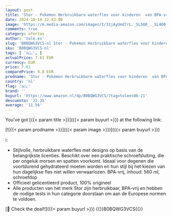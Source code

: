 ```yaml
---
layout: post
title: 'Stor - Pokemon Herbruikbare waterfles voor kinderen  van BPA-vrij kunststof  560 ml'
date: 2024-10-10 22:43:00
image: 'https://m.media-amazon.com/images/I/31jAyUmd7rL._SL500_._SL400_.jpg'
comments: true
category: ofertas
author: 'tole.es'
slug: 'B0BQWG3VCS-nl Stor - Pokemon Herbruikbare waterfles voor kinderen van...'
sku: 'B0BQWG3VCS-nl'
tags: [ '🇳🇱', ]
actualPrice: 7.61 EUR
currency: EUR
price: 7.61
comparePrice: 9.8 EUR
prodname: 'Stor - Pokemon Herbruikbare waterfles voor kinderen  van BPA-vrij kunststof  560 ml'
country: 'nl'
flag: '🇳🇱'
brand: ''
buyurl: 'https://www.amazon.nl/dp/B0BQWG3VCS/?tag=tolees0b-21'
descuento: '22.35'
average: '11.56'
---
```


You've got [{{< param title >}}]({{< param buyurl >}}) at the following link:

[![{{< param prodname >}}]({{< param image >}})]({{< param buyurl >}})

ℹ️:

- Stijlvolle, herbruikbare waterfles met designs op basis van de belangrijkste licenties. Beschikt over een praktische schroefsluiting, die per ongeluk morsen en spatten voorkomt. Ideaal voor degenen die voortdurend gehydrateerd moeten worden en hun stijl bij het kiezen van hun dagelijkse fles niet willen verwaarlozen. BPA-vrij, inhoud: 560 ml, schroefdop
- Officieel gelicentieerd product, 100% origineel
- Alle producten van het merk Stor zijn herbruikbaar, BPA-vrij en hebben de nodige tests in hun categorie doorstaan om aan de Europese normen te voldoen.

[🛒 Check the deal!!]({{< param buyurl >}})
{{<world>}}B0BQWG3VCS{{</world>}}
